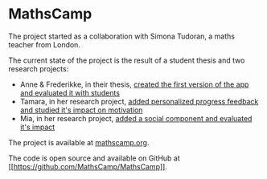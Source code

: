 # MathsCamp

The project started as a collaboration with Simona Tudoran, a maths teacher from London. 

The current state of the project is the result of a student thesis and two research projects: 
- Anne & Frederikke, in their thesis, [created the first version of the app and evaluated it with students](../docs/assets/theses/AnneFrederikke--Designing%20a%20personalized%20learning%20app.pdf)
- Tamara, in her research project, [added personalized progress feedback and studied it's impact on motivation](../docs/assets/theses/Thesis-Tamara-MathsCamp_Personal_Progress_Feedback.pdf) 
- Mia, in her research project, [added a social component and evaluated it's impact](../docs/assets/theses/Mia_Ronnelund_Thesis_2022.pdf)

The project is available at [mathscamp.org](mathscamp.org). 

The code is open source and available on GitHub at [[https://github.com/MathsCamp/MathsCamp]]. 

